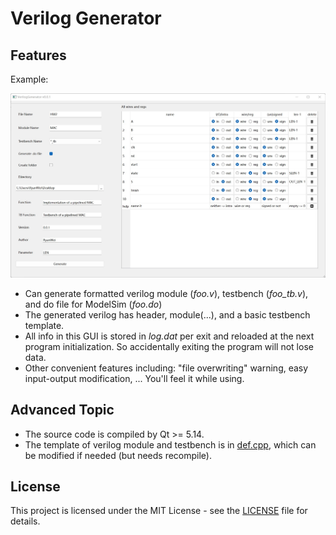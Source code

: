 # Verilog Generator

## Features

Example:

![](img/example.jpg)

- Can generate formatted verilog module (*foo.v*), testbench (*foo_tb.v*), and do file for ModelSim (*foo.do*)
- The generated verilog has header, module(...), and a basic testbench template.
- All info in this GUI is stored in *log.dat* per exit and reloaded at the next program initialization. So accidentally exiting the program will not lose data.
- Other convenient features including: "file overwriting" warning, easy input-output modification, ... You'll feel it while using.

## Advanced Topic

- The source code is compiled by Qt >= 5.14.
- The template of verilog module and testbench is in [def.cpp](def.cpp), which can be modified if needed (but needs recompile).

## License

This project is licensed under the MIT License - see the [LICENSE](LICENSE) file for details.
